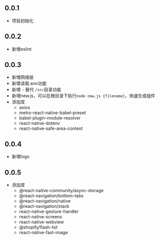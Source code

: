 ## 0.0.1

- 项目初始化

## 0.0.2

- 新增eslint

## 0.0.3

- 新增网络层
- 新增读取.env功能
- 新增 ```~``` 替代 ```/src```目录功能
- 新增new.js，可以在根目录下执行```node new.js {filename}```，快速生成组件
- 添加库
  - axios
  - metro-react-native-babel-preset
  - babel-plugin-module-resolver
  - react-native-dotenv
  - react-native-safe-area-context

 ## 0.0.4

- 新增logo

## 0.0.5

- 添加库
  - @react-native-community/async-storage
  - @react-navigation/bottom-tabs
  - @react-navigation/native
  - @react-navigation/stack
  - react-native-gesture-handler
  - react-native-screens
  - react-native-webview
  - @shopify/flash-list
  - react-native-fast-image
